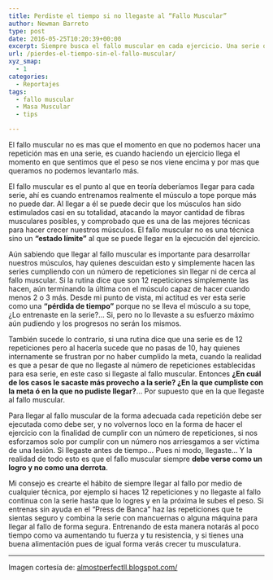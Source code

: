 ```yaml
---
title: Perdiste el tiempo si no llegaste al “Fallo Muscular”
author: Newman Barreto
type: post
date: 2016-05-25T10:20:39+00:00
excerpt: Siempre busca el fallo muscular en cada ejercicio. Una serie que no se llega al fallo o se completa fácilmente, puede considerarse como una serie perdida
url: /pierdes-el-tiempo-sin-el-fallo-muscular/
xyz_smap:
  - 1
categories:
  - Reportajes
tags:
  - fallo muscular
  - Masa Muscular
  - tips

---
```

<span class="main-paragraph">El fallo muscular no es mas que el momento en que no podemos hacer una repetición mas en una serie, es cuando haciendo un ejercicio llega el momento en que sentimos que el peso se nos viene encima y por mas que queramos no podemos levantarlo más.</span>

El fallo muscular es el punto al que en teoría deberíamos llegar para cada serie, ahí es cuando entrenamos realmente el músculo a tope porque más no puede dar. Al llegar a él se puede decir que los músculos han sido estimulados casi en su totalidad, atacando la mayor cantidad de fibras musculares posibles, y comprobado que es una de las mejores técnicas para hacer crecer nuestros músculos. El fallo muscular no es una técnica sino un **“estado límite”** al que se puede llegar en la ejecución del ejercicio.

Aún sabiendo que llegar al fallo muscular es importante para desarrollar nuestros músculos, hay quienes descuidan esto y simplemente hacen las series cumpliendo con un número de repeticiones sin llegar ni de cerca al fallo muscular. Si la rutina dice que son 12 repeticiones simplemente las hacen, aún terminando la última con el músculo capaz de hacer cuando menos 2 o 3 más. Desde mi punto de vista, mi actitud es ver esta serie como una **&#8220;pérdida de tiempo&#8221;** porque no se lleva el músculo a su tope, ¿Lo entrenaste en la serie?… Si, pero no lo llevaste a su esfuerzo máximo aún pudiendo y los progresos no serán los mismos.

También sucede lo contrario, si una rutina dice que una serie es de 12 repeticiones pero al hacerla sucede que no pasas de 10, hay quienes internamente se frustran por no haber cumplido la meta, cuando la realidad es que a pesar de que no llegaste al número de repeticiones establecidas para esa serie, en este caso si llegaste al fallo muscular. Entonces **¿En cuál de los casos le sacaste más provecho a la serie? ¿En la que cumpliste con la meta ó en la que no pudiste llegar?**… Por supuesto que en la que llegaste al fallo muscular.

Para llegar al fallo muscular de la forma adecuada cada repetición debe ser ejecutada como debe ser, y no volvernos loco en la forma de hacer el ejercicio con la finalidad de cumplir con un número de repeticiones, si nos esforzamos solo por cumplir con un número nos arriesgamos a ser víctima de una lesión. Si llegaste antes de tiempo… Pues ni modo, llegaste… Y la realidad de todo esto es que el fallo muscular siempre **debe verse como un logro y no como una derrota**.

Mi consejo es crearte el hábito de siempre llegar al fallo por medio de cualquier técnica, por ejemplo si haces 12 repeticiones y no llegaste al fallo continua con la serie hasta que lo logres y en la próxima le subes el peso. Si entrenas sin ayuda en el “Press de Banca” haz las repeticiones que te sientas seguro y combina la serie con mancuernas o alguna máquina para llegar al fallo de forma segura. Entrenando de esta manera notarás al poco tiempo como va aumentando tu fuerza y tu resistencia, y si tienes una buena alimentación pues de igual forma verás crecer tu musculatura.

* * *

Imagen cortesía de: <a href="http://almostperfectll.blogspot.com/search?updated-max=2014-05-06T09:00:00-07:00&max-results=7&start=21&by-date=false" target="_blank">almostperfectll.blogspot.com/</a>
